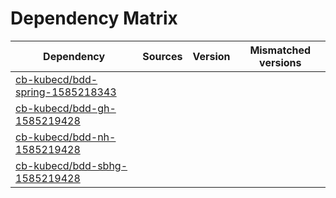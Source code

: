 # Dependency Matrix

Dependency | Sources | Version | Mismatched versions
---------- | ------- | ------- | -------------------
[cb-kubecd/bdd-spring-1585218343](https://github.com/cb-kubecd/bdd-spring-1585218343.git) |  | []() | 
[cb-kubecd/bdd-gh-1585219428](https://github.com/cb-kubecd/bdd-gh-1585219428.git) |  | []() | 
[cb-kubecd/bdd-nh-1585219428](https://github.com/cb-kubecd/bdd-nh-1585219428.git) |  | []() | 
[cb-kubecd/bdd-sbhg-1585219428](https://github.com/cb-kubecd/bdd-sbhg-1585219428.git) |  | []() | 
